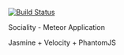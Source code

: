 [![Build Status](http://jenkins.zapto.org/job/Sociality/badge/icon)](http://localhost:8080/job/Sociality/)

Sociality - Meteor Application 

Jasmine + Velocity + PhantomJS
